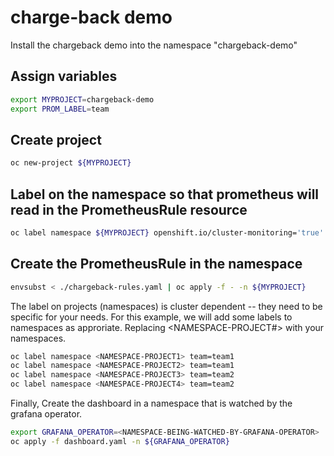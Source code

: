 # charge-back demo


Install the chargeback demo into the namespace "chargeback-demo"

## Assign variables
```bash
export MYPROJECT=chargeback-demo
export PROM_LABEL=team
```

## Create project
```bash
oc new-project ${MYPROJECT}
```

## Label on the namespace so that prometheus will read in the PrometheusRule resource
```bash
oc label namespace ${MYPROJECT} openshift.io/cluster-monitoring='true'
```

## Create the PrometheusRule in the namespace

```bash
envsubst < ./chargeback-rules.yaml | oc apply -f - -n ${MYPROJECT}
```

The label on projects (namespaces) is cluster dependent -- they need to be specific for your needs.  For this example, we will add some labels to namespaces as approriate.  Replacing <NAMESPACE-PROJECT#> with your namespaces.

```bash
oc label namespace <NAMESPACE-PROJECT1> team=team1
oc label namespace <NAMESPACE-PROJECT2> team=team1
oc label namespace <NAMESPACE-PROJECT3> team=team2
oc label namespace <NAMESPACE-PROJECT4> team=team2
```

Finally, Create the dashboard in a namespace that is watched by the grafana operator.

```bash
export GRAFANA_OPERATOR=<NAMESPACE-BEING-WATCHED-BY-GRAFANA-OPERATOR>
oc apply -f dashboard.yaml -n ${GRAFANA_OPERATOR}
```
